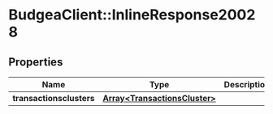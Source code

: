 # BudgeaClient::InlineResponse20028

## Properties
Name | Type | Description | Notes
------------ | ------------- | ------------- | -------------
**transactionsclusters** | [**Array&lt;TransactionsCluster&gt;**](TransactionsCluster.md) |  | 


